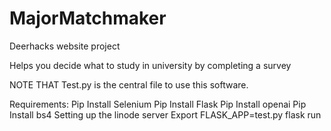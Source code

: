 # MajorMatchmaker
Deerhacks website project

Helps you decide what to study in university by completing a survey

NOTE THAT Test.py is the central file to use this software.

Requirements:
Pip Install Selenium
Pip Install Flask
Pip Install openai
Pip Install bs4
Setting up the linode server
Export FLASK_APP=test.py
flask run

